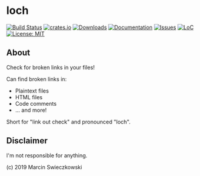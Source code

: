 # loch

[![Build Status](https://travis-ci.com/m-cat/loch.svg?branch=master)](https://travis-ci.com/m-cat/loch)
[![crates.io](https://img.shields.io/crates/v/loch.svg)](https://crates.io/crates/loch)
[![Downloads](https://img.shields.io/crates/d/loch.svg)](https://crates.io/crates/loch)
[![Documentation](https://docs.rs/loch/badge.svg)](https://docs.rs/loch)
[![Issues](https://img.shields.io/github/issues-raw/m-cat/loch.svg)](https://github.com/m-cat/loch/issues)
[![LoC](https://tokei.rs/b1/github/m-cat/loch)](https://github.com/m-cat/loch)
[![License: MIT](https://img.shields.io/badge/License-MIT-yellow.svg)](https://opensource.org/licenses/MIT)

## About

Check for broken links in your files!

Can find broken links in:

+ Plaintext files
+ HTML files
+ Code comments
+ ... and more!

Short for "link out check" and pronounced "loch".

## Disclaimer

I'm not responsible for anything.

(c) 2019 Marcin Swieczkowski
